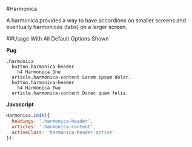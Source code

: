 #Harmonica

A harmonica provides a way to have accordions on smaller screens and eventually harmonicas (tabs) on a larger screen.

##Usage With All Default Options Shown

**Pug**

```pug
.harmonica
  button.harmonica-header
    h4 Harmonica One
  article.harmonica-content Lorem ipsum dolor.
  button.harmonica-header
    h4 Harmonica Two
  article.harmonica-content Donec quam felis.
```

**Javascript**

```js
Harmonica.init({
  headings: '.harmonica-header',
  articles: '.harmonica-content',
  activeClass: 'harmonica-header-active'
});
```

